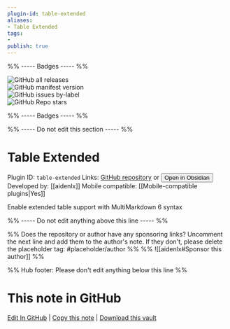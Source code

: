 ```yaml
---
plugin-id: table-extended
aliases:
- Table Extended
tags: 
- 
publish: true
---
```


%% ----- Badges ----- %%

![GitHub all releases](https://img.shields.io/github/downloads/aidenlx/table-extended/total?color=573E7A&logo=github&style=for-the-badge)   
![GitHub manifest version](https://img.shields.io/github/manifest-json/v/aidenlx/table-extended?color=573E7A&logo=github&style=for-the-badge)   
![GitHub issues by-label](https://img.shields.io/github/issues/aidenlx/table-extended/help%20wanted?color=573E7A&logo=github&style=for-the-badge)   
![GitHub Repo stars](https://img.shields.io/github/stars/aidenlx/table-extended?color=573E7A&logo=github&style=for-the-badge)

%% ----- Badges ----- %%

%% ----- Do not edit this section ----- %%

# Table Extended

Plugin ID: `table-extended`
Links: [GitHub repository](https://github.com/aidenlx/table-extended) or [<button id=HH>Open in Obsidian</button>](obsidian://goto-plugin?id=table-extended)
Developed by: [[aidenlx]]
Mobile compatible: [[Mobile-compatible plugins|Yes]]

Enable extended table support with MultiMarkdown 6 syntax

%% ----- Do not edit anything above this line ----- %% 

%% Does the repository or author have any sponsoring links? Uncomment the next line and add them to the author's note. If they don't, please delete the placeholder tag: #placeholder/author %%
%% ![[aidenlx#Sponsor this author]] %%

%% Hub footer: Please don't edit anything below this line %%

# This note in GitHub

<span class="git-footer">[Edit In GitHub](https://github.dev/obsidian-community/obsidian-hub/blob/main/02%20-%20Community%20Expansions/02.05%20All%20Community%20Expansions/Plugins/table-extended.md "git-hub-edit-note") | [Copy this note](https://raw.githubusercontent.com/obsidian-community/obsidian-hub/main/02%20-%20Community%20Expansions/02.05%20All%20Community%20Expansions/Plugins/table-extended.md "git-hub-copy-note") | [Download this vault](https://github.com/obsidian-community/obsidian-hub/archive/refs/heads/main.zip "git-hub-download-vault") </span>